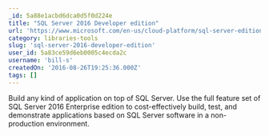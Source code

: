```yaml
---
_id: 5a88e1acbd6dca0d5f0d224e
title: "SQL Server 2016 Developer edition"
url: 'https://www.microsoft.com/en-us/cloud-platform/sql-server-editions-developers'
category: libraries-tools
slug: 'sql-server-2016-developer-edition'
user_id: 5a83ce59d6eb0005c4ecda2c
username: 'bill-s'
createdOn: '2016-08-26T19:25:36.000Z'
tags: []
---
```


Build any kind of application on top of SQL Server. Use the full feature set of SQL Server 2016 Enterprise edition to cost-effectively build, test, and demonstrate applications based on SQL Server software in a non-production environment.
